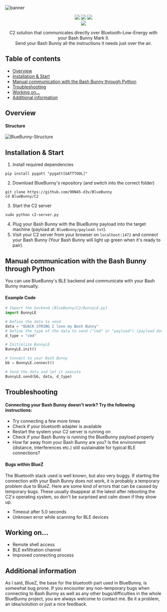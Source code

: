 ![banner](https://github.com/90N45-d3v/BlueBunny/assets/79598596/1b5c3e5c-589e-4e9e-b72e-809aa072855c)
<p align="center">
 <img src="https://img.shields.io/badge/Made%20with-Python-blue">
 <img src="https://img.shields.io/github/license/90N45-d3v/BlueBunny.svg">
 <img src="https://img.shields.io/badge/Ask%20me-anything-1abc9c.svg">
 <br>
 <img src="https://img.shields.io/badge/-Linux-lightblue">
</p>
<p align="center">
  C2 solution that communicates directly over Bluetooth-Low-Energy with your Bash Bunny Mark II.<br>Send your Bash Bunny all the instructions it needs just over the air.
</p>

## Table of contents
- [Overview](https://github.com/90N45-d3v/BlueBunny#overview)
- [Installation & Start](https://github.com/90N45-d3v/BlueBunny#installation--start)
- [Manual communication with the Bash Bunny through Python](https://github.com/90N45-d3v/BlueBunny#manual-communication-with-the-bash-bunny-through-python)
- [Troubleshooting](https://github.com/90N45-d3v/BlueBunny#troubleshooting)
- [Working on...](https://github.com/90N45-d3v/BlueBunny#working-on)
- [Additional information](https://github.com/90N45-d3v/BlueBunny#additional-information)

## Overview
#### Structure
![BlueBunny-Structure](https://github.com/90N45-d3v/BlueBunny/assets/79598596/48498db0-87cb-4a46-8c58-63495bade5f3)


## Installation & Start
1. Install required dependencies
````
pip install pygatt "pygatt[GATTTOOL]"
````
2. Download BlueBunny's repository (and switch into the correct folder)
````
git clone https://github.com/90N45-d3v/BlueBunny
cd BlueBunny/C2
````
3. Start the C2 server
````
sudo python c2-server.py
````
4. Plug your Bash Bunny with the BlueBunny payload into the target machine (payload at: `BlueBunny/payload.txt`).
5. Visit your C2 server from your browser on `localhost:1472` and connect your Bash Bunny (Your Bash Bunny will light up green when it's ready to pair).


## Manual communication with the Bash Bunny through Python
You can use BlueBunny's BLE backend and communicate with your Bash Bunny manually.
#### Example Code
````python
# Import the backend (BlueBunny/C2/BunnyLE.py)
import BunnyLE

# Define the data to send
data = "QUACK STRING I love my Bash Bunny"
# Define the type of the data to send ("cmd" or "payload") (payload data will be temporary written to a file, to execute multiple commands like in a payload script file)
d_type = "cmd"

# Initialize BunnyLE
BunnyLE.init()

# Connect to your Bash Bunny
bb = BunnyLE.connect()

# Send the data and let it execute
BunnyLE.send(bb, data, d_type)
````

## Troubleshooting
#### Connecting your Bash Bunny doesn't work? Try the following instructions:
- Try connecting a few more times
- Check if your bluetooth adapter is available
- Restart the system your C2 server is running on
- Check if your Bash Bunny is running the BlueBunny payload properly
- How far away from your Bash Bunny are you? Is the environment (distance, interferences etc.) still sustainable for typical BLE connections?
#### Bugs within BlueZ
The Bluetooth stack used is well known, but also very buggy. If starting the connection with your Bash Bunny does not work, it is probably a temporary problem due to BlueZ. Here are some kind of errors that can be caused by temporary bugs. These usually disappear at the latest after rebooting the C2's operating system, so don't be surprised and calm down if they show up.
- Timeout after 5.0 seconds
- Unknown error while scanning for BLE devices

## Working on...
- Remote shell access
- BLE exfiltration channel
- Improved connecting process

## Additional information
As I said, BlueZ, the base for the bluetooth part used in BlueBunny, is somewhat bug prone. If you encounter any non-temporary bugs when connecting to Bash Bunny as well as any other bugs/difficulties in the whole BlueBunny project, you are always welcome to contact me. Be it a problem, an idea/solution or just a nice feedback.

